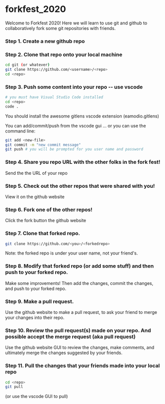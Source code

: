 # forkfest_2020

Welcome to Forkfest 2020! Here we will learn to use git and github to collaboratively fork some git repositories with friends.

### Step 1. Create a new github repo

### Step 2. Clone that repo onto your local machine

```bash
cd git (or whatever)
git clone https://github.com/<username>/<repo>
cd <repo>
```

### Step 3. Push some content into your repo -- use vscode

```bash
# you must have Visual Studio Code installed
cd <repo>
code .
```

You should install the awesome gitlens vscode extension (eamodio.gitlens)

You can add/commit/push from the vscode gui ... or you can use the command line:

```bash
git add <new-file>
git commit -m "new commit message"
git push # you will be prompted for you user name and password
```

### Step 4. Share you repo URL with the other folks in the fork fest!

Send the the URL of your repo

### Step 5. Check out the other repos that were shared with you!

View it on the github website

### Step 6. Fork one of the other repos!

Click the fork button the github website

### Step 7. Clone that forked repo.

```bash
git clone https://github.com/<you>/<forkedrepo>
```

Note: the forked repo is under your user name, not your friend's.

### Step 8. Modify that forked repo (or add some stuff) and then push to your forked repo.

Make some improvements! Then add the changes, commit the changes, and push to your forked repo.

### Step 9. Make a pull request.

Use the github website to make a pull request, to ask your friend to merge your changes into their repo.

### Step 10. Review the pull request(s) made on your repo. And possible accept the merge request (aka pull request)

Use the github website GUI to review the changes, make comments, and ultimately merge the changes suggested by your friends.

### Step 11. Pull the changes that your friends made into your local repo

```bash
cd <repo>
git pull
```

(or use the vscode GUI to pull)





